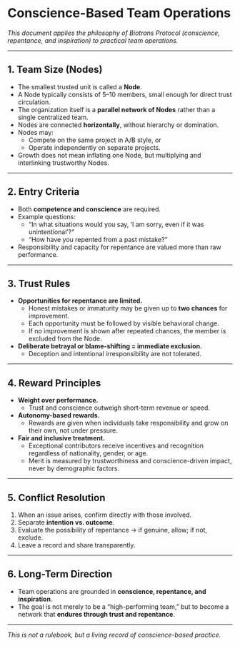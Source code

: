 # Conscience-Based Team Operations

_This document applies the philosophy of Biotrans Protocol (conscience, repentance, and inspiration) to practical team operations._

---

## 1. Team Size (Nodes)

- The smallest trusted unit is called a **Node**.  
- A Node typically consists of 5–10 members, small enough for direct trust circulation.  
- The organization itself is a **parallel network of Nodes** rather than a single centralized team.  
- Nodes are connected **horizontally**, without hierarchy or domination.  
- Nodes may:
  - Compete on the same project in A/B style, or  
  - Operate independently on separate projects.  
- Growth does not mean inflating one Node, but multiplying and interlinking trustworthy Nodes.  

---

## 2. Entry Criteria
- Both **competence and conscience** are required.  
- Example questions:  
  - “In what situations would you say, ‘I am sorry, even if it was unintentional’?”  
  - “How have you repented from a past mistake?”  
- Responsibility and capacity for repentance are valued more than raw performance.  

---

## 3. Trust Rules
- **Opportunities for repentance are limited.**  
  - Honest mistakes or immaturity may be given up to **two chances** for improvement.  
  - Each opportunity must be followed by visible behavioral change.  
  - If no improvement is shown after repeated chances, the member is excluded from the Node.  
- **Deliberate betrayal or blame-shifting = immediate exclusion.**  
  - Deception and intentional irresponsibility are not tolerated.  

---

## 4. Reward Principles
- **Weight over performance.**  
  - Trust and conscience outweigh short-term revenue or speed.  
- **Autonomy-based rewards.**  
  - Rewards are given when individuals take responsibility and grow on their own, not under pressure.  
- **Fair and inclusive treatment.**  
  - Exceptional contributors receive incentives and recognition regardless of nationality, gender, or age.  
  - Merit is measured by trustworthiness and conscience-driven impact, never by demographic factors.  

---

## 5. Conflict Resolution
1. When an issue arises, confirm directly with those involved.  
2. Separate **intention vs. outcome**.  
3. Evaluate the possibility of repentance → if genuine, allow; if not, exclude.  
4. Leave a record and share transparently.  

---

## 6. Long-Term Direction
- Team operations are grounded in **conscience, repentance, and inspiration**.  
- The goal is not merely to be a “high-performing team,” but to become a network that **endures through trust and repentance**.  

---

_This is not a rulebook, but a living record of conscience-based practice._
